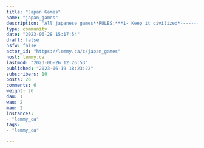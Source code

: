 ```yaml
---
title: "Japan Games" 
name: "japan_games"
description: "All japanese games**RULES:***1- Keep it civilized*-----------------------"
type: community
date: "2023-06-28 15:17:54"
draft: false
nsfw: false
actor_id: "https://lemmy.ca/c/japan_games"
host: lemmy.ca
lastmod: "2023-06-26 12:26:53"
published: "2023-06-19 18:23:22"
subscribers: 10
posts: 26
comments: 6
weight: 26
dau: 1
wau: 2
mau: 2
instances:
- "lemmy_ca"
tags: 
- "lemmy_ca"

---
```


